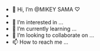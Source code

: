 - 👋 Hi, I’m @MIKEY SAMA ♡
- 
- 👀 I’m interested in ...
- 🌱 I’m currently learning ...
- 💞️ I’m looking to collaborate on ...
- 📫 How to reach me ...

<!---
Getos3npai/Getos3npai is a ✨ special ✨ repository because its `README.md` (this file) appears on your GitHub profile.
You can click the Preview link to take a look at your changes.
--->
